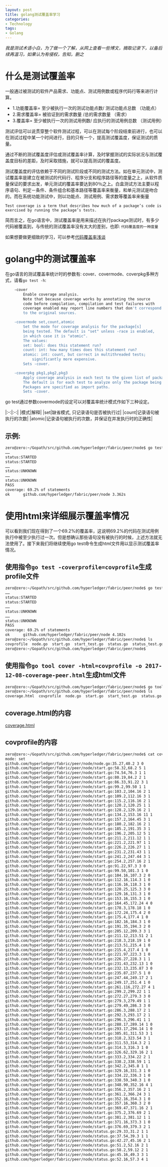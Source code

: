 ```yaml
---
layout: post
title: golang测试覆盖率学习
categories:
- Technology
tags:
- Golang
---
```


*我是测试术语小白，为了做一个了解，从网上查看一些博文，摘取记录下，以备后续再温习，如果认为有侵权，告知，删之*


# 什么是测试覆盖率

一般通过被测试的软件产品需求、功能点、测试用例数或程序代码行等来进行计算。

* 1.功能覆盖率= 至少被执行一次的测试功能点数/ 测试功能点总数 （功能点）
* 2.需求覆盖率= 被验证到的需求数量 /总的需求数量 （需求）
* 3.覆盖率= 至少被执行一次的测试用例数/ 应执行的测试用例总数 （测试用例）

测试评估可以说贯穿整个软件测试过程，可以在测试每个阶段结束前进行，也可以在测试过程中某一个时间进行，目的只有一个，提高测试覆盖度，保证测试的质量。

通过不断的测试覆盖度评估或测试覆盖率计算，及时掌握测试的实际状况与测试覆盖度目标的差距，及时采取措施，就可以提高测试的覆盖度。

测试覆盖度的评估依赖于不同的测试阶段或不同的测试方法。如在单元测试中，测试覆盖率是建立在被测试的代码行、程序分支和程序路径等的度量之上，从软件质量保证的要求出发，单元测试的覆盖率要达到80％之上。白盒测试方法主要以程序语句、判定－条件、条件组合和基本路径等覆盖率来衡量，和单元测试是吻合的。而在系统功能测试中，则以功能点、测试用例、需求数等覆盖率来衡量


`Test coverage is a term that describes how much of a package’s code is exercised by running the package’s tests.`

 简而言之，在go语言中，测试覆盖率是用来描述在执行package测试时，有多少代码被覆盖到，与传统的测试覆盖率没有太大的差别，也即: `代码覆盖度的一种度量`

 如果想要做更细致的学习，可以参考[代码覆盖率浅谈](https://www.cnblogs.com/coderzh/archive/2009/03/29/1424344.html)

# golang中的测试覆盖率

在go语言的测试覆盖率统计时的参数有: cover、covermode、coverpkg多种方式，请看`go test -h`:


```sh
	-cover
	    Enable coverage analysis.
	    Note that because coverage works by annotating the source
	    code before compilation, compilation and test failures with
	    coverage enabled may report line numbers that don't correspond
	    to the original sources.

	-covermode set,count,atomic
	    Set the mode for coverage analysis for the package[s]
	    being tested. The default is "set" unless -race is enabled,
	    in which case it is "atomic".
	    The values:
		set: bool: does this statement run?
		count: int: how many times does this statement run?
		atomic: int: count, but correct in multithreaded tests;
			significantly more expensive.
	    Sets -cover.

	-coverpkg pkg1,pkg2,pkg3
	    Apply coverage analysis in each test to the given list of packages.
	    The default is for each test to analyze only the package being tested.
	    Packages are specified as import paths.
	    Sets -cover.
```


go test通过参数covermode的设定可以对覆盖率统计模式作如下三种设定。

|:-:|:-:|
|模式|解释|
|set|缺省模式, 只记录语句是否被执行过|
|count|记录语句被执行的次数|
|atomic|记录语句被执行的次数，并保证在并发执行时的正确性|


## 示例:

```sh
zero@zero:~/Gopath/src/github.com/hyperledger/fabric/peer/node$ go test -cover
……
status:STARTED
status:STARTED
……
status:UNKNOWN
……
status:UNKNOWN
PASS
coverage: 69.2% of statements
ok  	github.com/hyperledger/fabric/peer/node	3.362s
```


# 使用html来详细展示覆盖率情况

可以看到我们现在得到了一个69.2%的覆盖率，这说明69.2%的代码在测试用例执行中被至少执行过一次。但是想确认那些语句没有被执行的时候，上述方法就无法使用了。接下来我们将继续使用go test命令生成html文件用以显示测试覆盖率情况。

## 使用指令`go test -coverprofile=covprofile`生成profile文件

```sh
zero@zero:~/Gopath/src/github.com/hyperledger/fabric/peer/node$ go test -coverprofile=covprofile
……
status:STARTED
status:STARTED
……
status:UNKNOWN
……
status:UNKNOWN
PASS
coverage: 69.2% of statements
ok  	github.com/hyperledger/fabric/peer/node	4.102s
zero@zero:~/Gopath/src/github.com/hyperledger/fabric/peer/node$ ls
covprofile  node.go  start.go  start_test.go  status.go  status_test.go
zero@zero:~/Gopath/src/github.com/hyperledger/fabric/peer/node$
```

## 使用指令`go tool cover -html=covprofile -o 2017-12-08-coverage-peer.html`生成html文件

```sh
zero@zero:~/Gopath/src/github.com/hyperledger/fabric/peer/node$ go tool cover -html=covprofile -o coverage.html
zero@zero:~/Gopath/src/github.com/hyperledger/fabric/peer/node$ ls
coverage.html  covprofile  node.go  start.go  start_test.go  status.go  status_test.go
```
## coverage.html的内容

[coverage.html](/packages/2017-12-08-coverage-peer.html)

## covprofile的内容

```sh
zero@zero:~/Gopath/src/github.com/hyperledger/fabric/peer/node$ cat covprofile
mode: set
github.com/hyperledger/fabric/peer/node/node.go:35.27,40.2 3 0
github.com/hyperledger/fabric/peer/node/start.go:58.32,68.2 5 1
github.com/hyperledger/fabric/peer/node/start.go:74.54,76.3 1 1
github.com/hyperledger/fabric/peer/node/start.go:80.19,84.2 2 1
github.com/hyperledger/fabric/peer/node/start.go:86.33,91.22 3 1
github.com/hyperledger/fabric/peer/node/start.go:99.2,99.50 1 1
github.com/hyperledger/fabric/peer/node/start.go:103.2,104.16 2 1
github.com/hyperledger/fabric/peer/node/start.go:109.2,112.16 3 1
github.com/hyperledger/fabric/peer/node/start.go:115.2,116.16 2 1
github.com/hyperledger/fabric/peer/node/start.go:120.2,120.25 1 1
github.com/hyperledger/fabric/peer/node/start.go:128.2,129.16 2 1
github.com/hyperledger/fabric/peer/node/start.go:134.2,153.16 11 1
github.com/hyperledger/fabric/peer/node/start.go:157.2,164.45 3 1
github.com/hyperledger/fabric/peer/node/start.go:180.2,182.16 2 1
github.com/hyperledger/fabric/peer/node/start.go:185.2,191.35 3 1
github.com/hyperledger/fabric/peer/node/start.go:196.2,205.12 5 1
github.com/hyperledger/fabric/peer/node/start.go:211.2,211.12 1 1
github.com/hyperledger/fabric/peer/node/start.go:221.2,221.97 1 1
github.com/hyperledger/fabric/peer/node/start.go:226.2,226.27 1 1
github.com/hyperledger/fabric/peer/node/start.go:231.2,231.43 1 1
github.com/hyperledger/fabric/peer/node/start.go:241.2,247.44 3 1
github.com/hyperledger/fabric/peer/node/start.go:254.2,257.16 2 1
github.com/hyperledger/fabric/peer/node/start.go:91.22,97.3 3 0
github.com/hyperledger/fabric/peer/node/start.go:99.50,101.3 1 0
github.com/hyperledger/fabric/peer/node/start.go:104.16,107.3 2 0
github.com/hyperledger/fabric/peer/node/start.go:112.16,114.3 1 0
github.com/hyperledger/fabric/peer/node/start.go:116.16,118.3 1 0
github.com/hyperledger/fabric/peer/node/start.go:120.25,125.3 3 0
github.com/hyperledger/fabric/peer/node/start.go:129.16,131.3 1 0
github.com/hyperledger/fabric/peer/node/start.go:153.16,155.3 1 0
github.com/hyperledger/fabric/peer/node/start.go:164.45,172.24 4 0
github.com/hyperledger/fabric/peer/node/start.go:178.3,178.18 1 0
github.com/hyperledger/fabric/peer/node/start.go:172.24,175.4 2 0
github.com/hyperledger/fabric/peer/node/start.go:175.4,177.4 1 0
github.com/hyperledger/fabric/peer/node/start.go:182.16,184.3 1 0
github.com/hyperledger/fabric/peer/node/start.go:191.35,194.3 2 0
github.com/hyperledger/fabric/peer/node/start.go:205.12,209.3 3 1
github.com/hyperledger/fabric/peer/node/start.go:211.12,213.51 2 1
github.com/hyperledger/fabric/peer/node/start.go:218.3,218.19 1 0
github.com/hyperledger/fabric/peer/node/start.go:213.51,215.4 1 0
github.com/hyperledger/fabric/peer/node/start.go:215.4,217.4 1 0
github.com/hyperledger/fabric/peer/node/start.go:221.97,223.3 1 0
github.com/hyperledger/fabric/peer/node/start.go:226.27,228.3 1 1
github.com/hyperledger/fabric/peer/node/start.go:231.43,232.13 1 0
github.com/hyperledger/fabric/peer/node/start.go:232.13,235.87 3 0
github.com/hyperledger/fabric/peer/node/start.go:235.87,237.5 1 0
github.com/hyperledger/fabric/peer/node/start.go:247.44,249.17 2 1
github.com/hyperledger/fabric/peer/node/start.go:249.17,251.4 1 0
github.com/hyperledger/fabric/peer/node/start.go:261.116,272.27 4 1
github.com/hyperledger/fabric/peer/node/start.go:299.2,299.22 1 1
github.com/hyperledger/fabric/peer/node/start.go:272.27,279.3 3 0
github.com/hyperledger/fabric/peer/node/start.go:279.3,279.49 1 1
github.com/hyperledger/fabric/peer/node/start.go:279.49,286.3 3 0
github.com/hyperledger/fabric/peer/node/start.go:286.3,288.17 2 1
github.com/hyperledger/fabric/peer/node/start.go:292.3,293.17 2 1
github.com/hyperledger/fabric/peer/node/start.go:296.3,296.41 1 1
github.com/hyperledger/fabric/peer/node/start.go:288.17,289.14 1 0
github.com/hyperledger/fabric/peer/node/start.go:293.17,294.14 1 0
github.com/hyperledger/fabric/peer/node/start.go:305.81,311.53 3 1
github.com/hyperledger/fabric/peer/node/start.go:318.2,323.54 3 1
github.com/hyperledger/fabric/peer/node/start.go:311.53,314.3 2 1
github.com/hyperledger/fabric/peer/node/start.go:314.3,316.3 1 0
github.com/hyperledger/fabric/peer/node/start.go:326.62,329.16 2 1
github.com/hyperledger/fabric/peer/node/start.go:333.2,334.22 2 1
github.com/hyperledger/fabric/peer/node/start.go:338.2,338.59 1 1
github.com/hyperledger/fabric/peer/node/start.go:342.2,345.8 1 1
github.com/hyperledger/fabric/peer/node/start.go:329.16,331.3 1 0
github.com/hyperledger/fabric/peer/node/start.go:334.22,336.3 1 0
github.com/hyperledger/fabric/peer/node/start.go:338.59,340.3 1 0
github.com/hyperledger/fabric/peer/node/start.go:348.90,352.16 4 1
github.com/hyperledger/fabric/peer/node/start.go:356.2,357.16 2 1
github.com/hyperledger/fabric/peer/node/start.go:361.2,366.24 3 1
github.com/hyperledger/fabric/peer/node/start.go:352.16,354.3 1 0
github.com/hyperledger/fabric/peer/node/start.go:357.16,360.3 2 0
github.com/hyperledger/fabric/peer/node/start.go:369.47,371.16 2 1
github.com/hyperledger/fabric/peer/node/start.go:375.2,376.69 2 1
github.com/hyperledger/fabric/peer/node/start.go:381.2,381.12 1 1
github.com/hyperledger/fabric/peer/node/start.go:371.16,373.3 1 0
github.com/hyperledger/fabric/peer/node/start.go:376.69,379.3 2 1
github.com/hyperledger/fabric/peer/node/status.go:29.33,31.2 1 1
github.com/hyperledger/fabric/peer/node/status.go:37.54,39.3 1 1
github.com/hyperledger/fabric/peer/node/status.go:42.27,45.16 2 1
github.com/hyperledger/fabric/peer/node/status.go:51.2,52.16 2 1
github.com/hyperledger/fabric/peer/node/status.go:58.2,59.12 2 1
github.com/hyperledger/fabric/peer/node/status.go:45.16,49.3 3 1
github.com/hyperledger/fabric/peer/node/status.go:52.16,57.3 4 1
```

